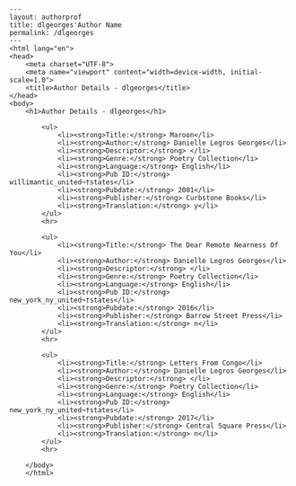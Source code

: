 
    ---
    layout: authorprof
    title: dlgeorges'Author Name 
    permalink: /dlgeorges
    ---
    <html lang="en">
    <head>
        <meta charset="UTF-8">
        <meta name="viewport" content="width=device-width, initial-scale=1.0">
        <title>Author Details - dlgeorges</title>
    </head>
    <body>
        <h1>Author Details - dlgeorges</h1>
        
            <ul>
                <li><strong>Title:</strong> Maroon</li>
                <li><strong>Author:</strong> Danielle Legros Georges</li>
                <li><strong>Descriptor:</strong> </li>
                <li><strong>Genre:</strong> Poetry Collection</li>
                <li><strong>Language:</strong> English</li>
                <li><strong>Pub ID:</strong> willimantic_united¬†states</li>
                <li><strong>Pubdate:</strong> 2001</li>
                <li><strong>Publisher:</strong> Curbstone Books</li>
                <li><strong>Translation:</strong> y</li>
            </ul>
            <hr>
            
            <ul>
                <li><strong>Title:</strong> The Dear Remote Nearness Of You</li>
                <li><strong>Author:</strong> Danielle Legros Georges</li>
                <li><strong>Descriptor:</strong> </li>
                <li><strong>Genre:</strong> Poetry Collection</li>
                <li><strong>Language:</strong> English</li>
                <li><strong>Pub ID:</strong> new_york_ny_united¬†states</li>
                <li><strong>Pubdate:</strong> 2016</li>
                <li><strong>Publisher:</strong> Barrow Street Press</li>
                <li><strong>Translation:</strong> n</li>
            </ul>
            <hr>
            
            <ul>
                <li><strong>Title:</strong> Letters From Congo</li>
                <li><strong>Author:</strong> Danielle Legros Georges</li>
                <li><strong>Descriptor:</strong> </li>
                <li><strong>Genre:</strong> Poetry Collection</li>
                <li><strong>Language:</strong> English</li>
                <li><strong>Pub ID:</strong> new_york_ny_united¬†states</li>
                <li><strong>Pubdate:</strong> 2017</li>
                <li><strong>Publisher:</strong> Central Square Press</li>
                <li><strong>Translation:</strong> n</li>
            </ul>
            <hr>
            
        </body>
        </html>
        